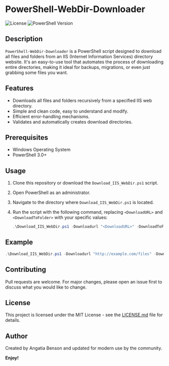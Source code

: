 
# PowerShell-WebDir-Downloader

![License](https://img.shields.io/badge/license-MIT-blue)
![PowerShell Version](https://img.shields.io/badge/PowerShell-3.0+-green)

## Description

`PowerShell-WebDir-Downloader` is a PowerShell script designed to download all files and folders from an IIS (Internet Information Services) directory website. It's an easy-to-use tool that automates the process of downloading entire directories, making it ideal for backups, migrations, or even just grabbing some files you want.

## Features

- Downloads all files and folders recursively from a specified IIS web directory.
- Simple and clean code, easy to understand and modify.
- Efficient error-handling mechanisms.
- Validates and automatically creates download directories.

## Prerequisites

- Windows Operating System
- PowerShell 3.0+

## Usage

1. Clone this repository or download the `Download_IIS_WebDir.ps1` script.
2. Open PowerShell as an administrator.
3. Navigate to the directory where `Download_IIS_WebDir.ps1` is located.
4. Run the script with the following command, replacing `<DownloadURL>` and `<DownloadToFolder>` with your specific values:

    ```powershell
    .\Download_IIS_WebDir.ps1 -Downloadurl "<DownloadURL>" -DownloadToFolder "<DownloadToFolder>"
    ```

## Example

```powershell
.\Download_IIS_WebDir.ps1 -Downloadurl "http://example.com/files" -DownloadToFolder "C:\Downloads"
```

## Contributing

Pull requests are welcome. For major changes, please open an issue first to discuss what you would like to change.

## License

This project is licensed under the MIT License - see the [LICENSE.md](LICENSE.md) file for details.

## Author

Created by Angatia Benson and updated for modern use by the community.

**Enjoy!**
